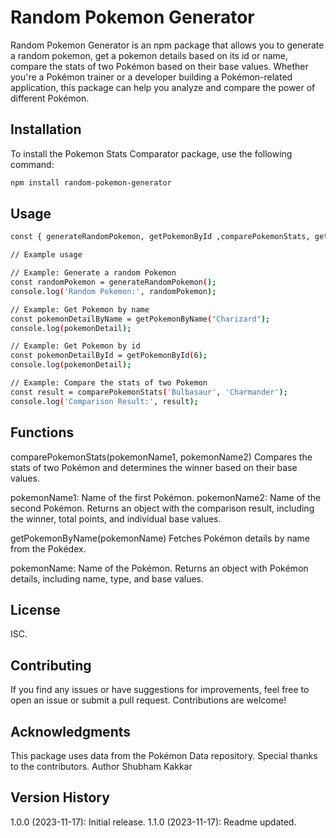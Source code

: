 # Random Pokemon Generator

Random Pokemon Generator is an npm package that allows you to generate a random pokemon, get a pokemon details based on its id or name, compare the stats of two Pokémon based on their base values. Whether you're a Pokémon trainer or a developer building a Pokémon-related application, this package can help you analyze and compare the power of different Pokémon.

## Installation

To install the Pokemon Stats Comparator package, use the following command:

```bash
npm install random-pokemon-generator
```

## Usage
```bash
const { generateRandomPokemon, getPokemonById ,comparePokemonStats, getPokemonByName } = require('random-pokemon-generator');

// Example usage

// Example: Generate a random Pokemon
const randomPokemon = generateRandomPokemon();
console.log('Random Pokemon:', randomPokemon);

// Example: Get Pokemon by name
const pokemonDetailByName = getPokemonByName("Charizard");
console.log(pokemonDetail);

// Example: Get Pokemon by id
const pokemonDetailById = getPokemonById(6);
console.log(pokemonDetail);

// Example: Compare the stats of two Pokemon
const result = comparePokemonStats('Bulbasaur', 'Charmander');
console.log('Comparison Result:', result);
```
## Functions
comparePokemonStats(pokemonName1, pokemonName2)
Compares the stats of two Pokémon and determines the winner based on their base values.

pokemonName1: Name of the first Pokémon.
pokemonName2: Name of the second Pokémon.
Returns an object with the comparison result, including the winner, total points, and individual base values.

getPokemonByName(pokemonName)
Fetches Pokémon details by name from the Pokédex.

pokemonName: Name of the Pokémon.
Returns an object with Pokémon details, including name, type, and base values.

## License
ISC.

## Contributing
If you find any issues or have suggestions for improvements, feel free to open an issue or submit a pull request. Contributions are welcome!

## Acknowledgments
This package uses data from the Pokémon Data repository. Special thanks to the contributors.
Author
Shubham Kakkar

## Version History
1.0.0 (2023-11-17): Initial release.
1.1.0 (2023-11-17): Readme updated.
